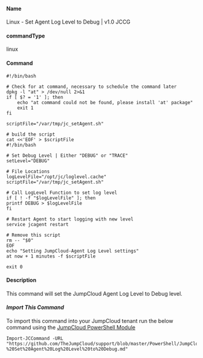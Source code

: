 #### Name

Linux - Set Agent Log Level to Debug | v1.0 JCCG

#### commandType

linux

#### Command

```
#!/bin/bash

# Check for at command, necessary to schedule the command later
dpkg -l "at" > /dev/null 2>&1
if [ $? = '1' ]; then
    echo "at command could not be found, please install 'at' package"
    exit 1
fi

scriptFile="/var/tmp/jc_setAgent.sh"

# build the script
cat <<'EOF' > $scriptFile
#!/bin/bash

# Set Debug Level | Either "DEBUG" or "TRACE"
setLevel="DEBUG"

# File Locations
logLevelFile="/opt/jc/loglevel.cache"
scriptFile="/var/tmp/jc_setAgent.sh"

# Call LogLevel Function to set log level
if [ ! -f "$logLevelFile" ]; then
printf DEBUG > $logLevelFile
fi

# Restart Agent to start logging with new level
service jcagent restart

# Remove this script
rm -- "$0"
EOF
echo "Setting JumpCloud-Agent Log Level settings"
at now + 1 minutes -f $scriptFile

exit 0
```

#### Description

This command will set the JumpCloud Agent Log Level to Debug level.

#### *Import This Command*

To import this command into your JumpCloud tenant run the below command using the [JumpCloud PowerShell Module](https://github.com/TheJumpCloud/support/wiki/Installing-the-JumpCloud-PowerShell-Module)

```
Import-JCCommand -URL "https://github.com/TheJumpCloud/support/blob/master/PowerShell/JumpCloud%20Commands%20Gallery/Linux%20Commands/Linux%20-%20Set%20Agent%20Log%20Level%20to%20Debug.md"
```
